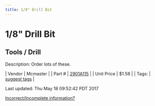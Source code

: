 ```yaml
---
title: 1/8" Drill Bit
---
```


# 1/8" Drill Bit
## Tools / Drill
Description: 	Order lots of these.  

| Vendor | Mcmaster | 
| Part # | [2901A115](https://www.mcmaster.com/#2901A115) | 
| Unit Price | $1.58 | 
| Tags: | [suggest tags](https://docs.google.com/forms/d/e/1FAIpQLSeWyY8v3RgOty-MyWmh9U0iivNYN_molChYyS-0U-o-kOAv_g/viewform) | 

Last updated: Thu May 18 09:52:42 PDT 2017

 [Incorrect/Incomplete information?](https://docs.google.com/forms/d/e/1FAIpQLSeWyY8v3RgOty-MyWmh9U0iivNYN_molChYyS-0U-o-kOAv_g/viewform)
